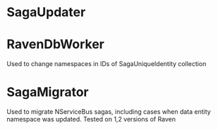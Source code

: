 # SagaUpdater

# RavenDbWorker
Used to change namespaces in IDs of SagaUniqueIdentity collection

# SagaMigrator
Used to migrate NServiceBus sagas, including cases when data entity namespace was updated.
Tested on 1,2 versions of Raven